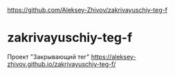 https://github.com/Aleksey-Zhivov/zakrivayuschiy-teg-f
# zakrivayuschiy-teg-f
Проект "Закрывающий тег"
https://aleksey-zhivov.github.io/zakrivayuschiy-teg-f/